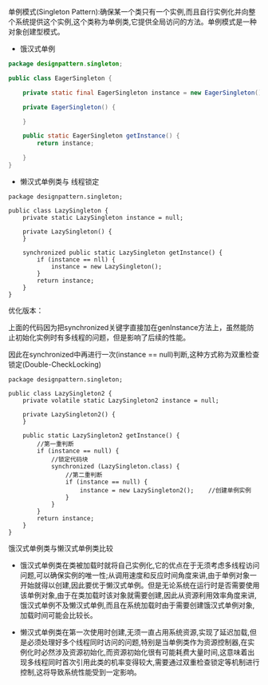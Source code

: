 单例模式\(Singleton Pattern\):确保某一个类只有一个实例,而且自行实例化并向整个系统提供这个实例,这个类称为单例类,它提供全局访问的方法。单例模式是一种对象创建型模式。

* 饿汉式单例

```java
package designpattern.singleton;

public class EagerSingleton {

    private static final EagerSingleton instance = new EagerSingleton();

    private EagerSingleton() {

    }

    public static EagerSingleton getInstance() {
        return instance;

    }
}
```

* 懒汉式单例类与 线程锁定

```
package designpattern.singleton;

public class LazySingleton {
    private static LazySingleton instance = null;

    private LazySingleton() {
    }

    synchronized public static LazySingleton getInstance() {
        if (instance == nll) {
            instance = new LazySingleton();
        }
        return instance;
    }
}
```

优化版本：

上面的代码因为把synchronized关键字直接加在genInstance方法上，虽然能防止初始化实例时有多线程的问题，但是影响了后续的性能。

因此在synchronized中再进行一次\(instance    ==    null\)判断,这种方式称为双重检查锁定\(Double-CheckLocking\)

```
package designpattern.singleton;

public class LazySingleton2 {
    private volatile static LazySingleton2 instance = null;

    private LazySingleton2() {
    }

    public static LazySingleton2 getInstance() {
        //第一重判断
        if (instance == null) {
            //锁定代码块
            synchronized (LazySingleton.class) {
                //第二重判断
                if (instance == null) {
                    instance = new LazySingleton2();    //创建单例实例
                }
            }
        }
        return instance;
    }
}
```

饿汉式单例类与懒汉式单例类比较

* 饿汉式单例类在类被加载时就将自己实例化,它的优点在于无须考虑多线程访问问题,可以确保实例的唯一性;从调用速度和反应时间角度来讲,由于单例对象一开始就得以创建,因此要优于懒汉式单例。但是无论系统在运行时是否需要使用该单例对象,由于在类加载时该对象就需要创建,因此从资源利用效率角度来讲,饿汉式单例不及懒汉式单例,而且在系统加载时由于需要创建饿汉式单例对象,加载时间可能会比较长。

* 懒汉式单例类在第一次使用时创建,无须一直占用系统资源,实现了延迟加载,但是必须处理好多个线程同时访问的问题,特别是当单例类作为资源控制器,在实例化时必然涉及资源初始化,而资源初始化很有可能耗费大量时间,这意味着出现多线程同时首次引用此类的机率变得较大,需要通过双重检查锁定等机制进行控制,这将导致系统性能受到一定影响。



